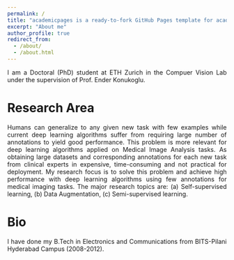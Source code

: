 ```yaml
---
permalink: /
title: "academicpages is a ready-to-fork GitHub Pages template for academic personal websites"
excerpt: "About me"
author_profile: true
redirect_from: 
  - /about/
  - /about.html
---
```


<style>body {text-align: justify}</style>
I am a Doctoral (PhD) student at ETH Zurich in the Compuer Vision Lab under the supervision of Prof. Ender Konukoglu.


Research Area
======
Humans can generalize to any given new task with few examples while current deep learning algorithms suffer from requiring large number of annotations to yield good performance.
This problem is more relevant for deep learning algorithms applied on Medical Image Analysis tasks. 
As obtaining large datasets and corresponding annotations for each new task from clinical experts in expensive, time-consuming and not practical for deployment.
My research focus is to solve this problem and achieve high performance with deep learning algorithms using few annotations for medical imaging tasks.
The major research topics are: (a) Self-supervised learning, (b) Data Augmentation, (c) Semi-supervised learning.

Bio
======
I have done my B.Tech in Electronics and Communications from BITS-Pilani Hyderabad Campus (2008-2012).
